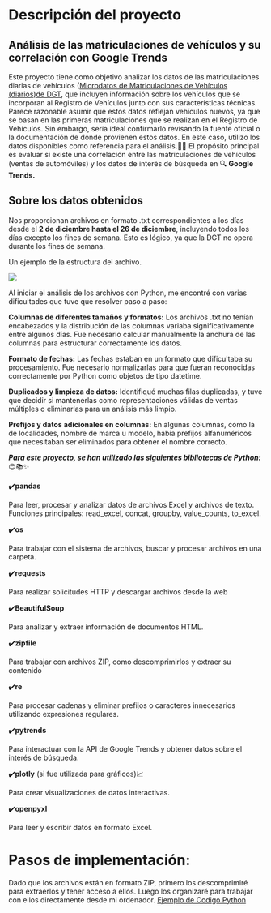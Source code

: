 # Descripción del proyecto
## Análisis de las matriculaciones de vehículos y su correlación con Google Trends
Este proyecto tiene como objetivo analizar los datos de las matriculaciones diarias de vehículos 
([Microdatos de Matriculaciones de Vehículos (diarios)de DGT](https://www.dgt.es/menusecundario/dgt-en-cifras/dgt-en-cifras-resultados/dgt-en-cifras-detalle/Microdatos-de-Matriculaciones-de-Vehiculos-diarios/), que incluyen información sobre los vehículos que se incorporan al Registro de Vehículos junto con sus características técnicas. Parece razonable asumir que estos datos reflejan vehículos nuevos, ya que se basan en las primeras matriculaciones que se realizan en el Registro de Vehículos. Sin embargo, sería ideal confirmarlo revisando la fuente oficial o la documentación de donde provienen estos datos. En este caso, utilizo los datos disponibles como referencia para el análisis.🚗🚙
El propósito principal es evaluar si existe una correlación entre las matriculaciones de vehículos (ventas de automóviles) y los datos de interés de búsqueda en 🔍 **Google Trends.**

## Sobre los datos obtenidos
Nos proporcionan archivos en formato .txt correspondientes a los días desde el **2 de diciembre hasta el 26 de diciembre**, incluyendo todos los días excepto los fines de semana. Esto es lógico, ya que la DGT no opera durante los fines de semana.

Un ejemplo de la estructura del archivo.

![](https://github.com/user-attachments/assets/f7bb77cf-70b9-450e-9c54-514f435b98b2)


Al iniciar el análisis de los archivos con Python, me encontré con varias dificultades que tuve que resolver paso a paso:

**Columnas de diferentes tamaños y formatos:**
Los archivos .txt no tenían encabezados y la distribución de las columnas variaba significativamente entre algunos días.
Fue necesario calcular manualmente la anchura de las columnas para estructurar correctamente los datos.

**Formato de fechas:**
Las fechas estaban en un formato que dificultaba su procesamiento. Fue necesario normalizarlas para que fueran reconocidas correctamente por Python como objetos de tipo datetime.

**Duplicados y limpieza de datos:**
Identifiqué muchas filas duplicadas, y tuve que decidir si mantenerlas como representaciones válidas de ventas múltiples o eliminarlas para un análisis más limpio.

**Prefijos y datos adicionales en columnas:**
En algunas columnas, como la de localidades, nombre de marca u modelo, había prefijos alfanuméricos que necesitaban ser eliminados para obtener el nombre correcto.




***Para este proyecto, se han utilizado las siguientes bibliotecas de Python:*** 😊📚✨

✔️**pandas**
   
Para leer, procesar y analizar datos de archivos Excel y archivos de texto.
Funciones principales: read_excel, concat, groupby, value_counts, to_excel.

✔️**os**
   
Para trabajar con el sistema de archivos, buscar y procesar archivos en una carpeta.

✔️**requests**

Para realizar solicitudes HTTP y descargar archivos desde la web

✔️**BeautifulSoup**

Para analizar y extraer información de documentos HTML.

✔️**zipfile**

Para trabajar con archivos ZIP, como descomprimirlos y extraer su contenido

✔️**re**

Para procesar cadenas y eliminar prefijos o caracteres innecesarios utilizando expresiones regulares.

✔️**pytrends**

Para interactuar con la API de Google Trends y obtener datos sobre el interés de búsqueda.

✔️**plotly** (si fue utilizada para gráficos)📈
   
Para crear visualizaciones de datos interactivas.

✔️**openpyxl**
   
Para leer y escribir datos en formato Excel.

# Pasos de implementación:

Dado que los archivos están en formato ZIP, primero los descomprimiré para extraerlos y tener acceso a ellos. 
Luego los organizaré para trabajar con ellos directamente desde mi ordenador.
[Ejemplo de Codigo Python](https://github.com/elena210910/dgt_google-trands/blob/main/dgt_zip.py)




